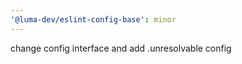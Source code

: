 ```yaml
---
'@luma-dev/eslint-config-base': minor
---
```


change config interface and add .unresolvable config
